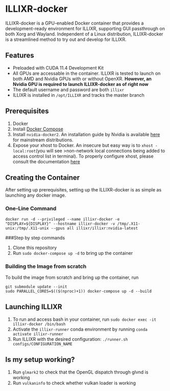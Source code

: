 # ILLIXR-docker

ILLIXR-docker is a GPU-enabled Docker container that provides a development-ready environment for ILLIXR, supporting GUI passthrough on both Xorg and Wayland. Independent of a Linux distribution, ILLIXR-docker is a streamlined method to try out and develop for ILLIXR.

## Features
- Preloaded with CUDA 11.4 Development Kit
- All GPUs are accessable in the container. ILLIXR is tested to launch on both AMD and Nvidia GPUs with or without OpenXR. **However, an Nvidia GPU is required to launch ILLIXR-docker as of right now**
- The default username and password are both `illixr`
- ILLIXR is installed in `/opt/ILLIXR` and tracks the master branch

## Prerequisites
1. Docker
2. Install [Docker Compose](https://docs.docker.com/compose/install/)
3. Install `nvidia-docker2`. An installation guide by Nvidia is available [here](https://docs.nvidia.com/datacenter/cloud-native/container-toolkit/install-guide.html) for mainstream distributions.
4. Expose your xhost to Docker. An insecure but easy way is to `xhost -local:root`(you will see >non-network local connections being added to access control list in terminal). To properly configure xhost, please consult the documentation [here](http://wiki.ros.org/docker/Tutorials/GUI) 

## Creating the Container
After setting up prerequisites, setting up the ILLIXR-docker is as simple as launching any docker image.
### One-Line Command
``` docker run -d --privileged --name illixr-docker -e "DISPLAY=${DISPLAY}" --hostname illixr-docker -v /tmp/.X11-unix:/tmp/.X11-unix --gpus all illixr/illixr:nvidia-latest ```

###Step by step commands
1. Clone this repository
2. Run `sudo docker-compose up -d` to bring up the container

### Building the Image from scratch
To build the image from scratch and bring up the container, run
```
git submodule update --init
sudo PARALLEL_CORES=$(($(nproc)+1)) docker-compose up -d --build
```

## Launching ILLIXR
1. To run and access bash in your container, run `sudo docker exec -it illixr-docker /bin/bash`
2. Activate the `illixr-runner` conda environment by running `conda activate illixr-runner`
3. Run ILLIXR with the desired configuration: `./runner.sh configs/CONFIGURATION_NAME`

## Is my setup working?
1. Run `glmark2` to check that the OpenGL dispatch through glvnd is working
2. Run `vulkaninfo` to check whether vulkan loader is working

